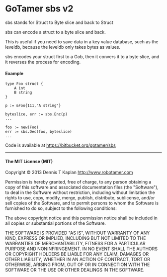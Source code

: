 GoTamer sbs v2
==============

sbs stands for Struct to Byte slice and back to Struct

sbs can encode a struct to a byte slice and back.

This is useful if you need to save data in a key value database, such as the leveldb, because the leveldb only takes bytes as values.

sbs encodes your struct first to a Gob, then it convers it to a byte slice, and it reverses the process for encoding.


#### Example
```
type Foo struct {
	A int
	B string
}

p := &Foo{111,"A string"}

byteslice, err := sbs.Enc(p)
...

foo := new(Foo)
err := sbs.Dec(foo, byteslice)
...
```

Code is available at <https://bitbucket.org/gotamer/sbs>

________________________________________________________

#### The MIT License (MIT)

Copyright © 2013 Dennis T Kaplan <http://www.robotamer.com>

Permission is hereby granted, free of charge, to any person obtaining a copy of this software and associated documentation files (the "Software"), to deal in the Software without restriction, including without limitation the rights to use, copy, modify, merge, publish, distribute, sublicense, and/or sell copies of the Software, and to permit persons to whom the Software is furnished to do so, subject to the following conditions:

The above copyright notice and this permission notice shall be included in all copies or substantial portions of the Software.

THE SOFTWARE IS PROVIDED "AS IS", WITHOUT WARRANTY OF ANY KIND, EXPRESS OR IMPLIED, INCLUDING BUT NOT LIMITED TO THE WARRANTIES OF MERCHANTABILITY, FITNESS FOR A PARTICULAR PURPOSE AND NONINFRINGEMENT. IN NO EVENT SHALL THE AUTHORS OR COPYRIGHT HOLDERS BE LIABLE FOR ANY CLAIM, DAMAGES OR OTHER LIABILITY, WHETHER IN AN ACTION OF CONTRACT, TORT OR OTHERWISE, ARISING FROM, OUT OF OR IN CONNECTION WITH THE SOFTWARE OR THE USE OR OTHER DEALINGS IN THE SOFTWARE.

